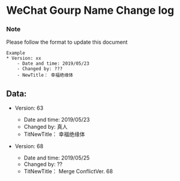 # WeChat Gourp Name Change log



### Note
Please follow the format to update this document

```
Example
* Version: xx
    - Date and time: 2019/05/23
    - Changed by: ???
    - NewTitle： 幸福绝缘体
```

## Data:

* Version: 63
    - Date and time: 2019/05/23
    - Changed by: 真人
    - TitNewTitle： 幸福绝缘体


* Version: 68
    - Date and time: 2019/05/25
    - Changed by: ??
    - TitNewTitle： Merge ConflictVer. 68
